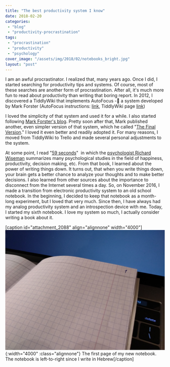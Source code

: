 ```yaml
---
title: "The best productivity system I know"
date: 2018-02-20
categories: 
 - "blog"
 - "productivity-procrastination"
tags: 
 - "procrastination"
 - "productivity"
 - "psychology"
cover_image: "/assets/img/2018/02/notebooks_bright.jpg"
layout: "post"
---
```


I am an awful procrastinator. I realized that, many years ago. Once I did, I started searching for productivity tips and systems. Of course, most of these searches are another form of procrastination. After all, it's much more fun to read about productivity than writing that boring report. In 2012, I discovered a TiddlyWiki that implements AutoFocus - a system developed by Mark Forster (AutoFocus instructions: [link](http://markforster.squarespace.com/autofocus-system/), TiddlyWiki page [link](http://af4-demo.tiddlyspot.com/))

I loved the simplicity of that system and used it for a while. I also started following [Mark Forster's blog](http://markforster.squarespace.com). Pretty soon after that, Mark published another, even simpler version of that system, which he called "[The Final Version](http://archive.constantcontact.com/fs004/1100358239599/archive/1109511856508.html)." I loved it even better and readily adopted it. For many reasons, I moved from TiddlyWiki to Trello and made several personal adjustments to the system.

At some point, I read "[59 seconds](https://books.google.co.il/books/about/59_Seconds.html?id=ZaNdiC2qIHwC&redir_esc=y&hl=en)"  in which the [psychologist Richard Wiseman](https://richardwiseman.wordpress.com/) summarizes many psychological studies in the field of happiness, productivity, decision making, etc. From that book, I learned about the power of writing things down. It turns out, that when you write things down, your brain gets a better chance to analyze your thoughts and to make better decisions. I also learned from other sources about the importance to disconnect from the Internet several times a day. So, on November 2016, I made a transition from electronic productivity system to an old school notebook. In the beginning, I decided to keep that notebook as a month-long experiment, but I loved that very much. Since then, I have always had my analog productivity system and an introspection device with me. Today, I started my sixth notebook. I love my system so much, I actually consider writing a book about it.

[caption id="attachment_2088" align="alignnone" width="4000"]![Blank notebook page with #1 in the page corner](/assets/img/2018/02/new_notebook.jpg){:width="4000" :class="alignnone"} The first page of my new notebook. The notebook is left-to-right since I write in Hebrew[/caption]
